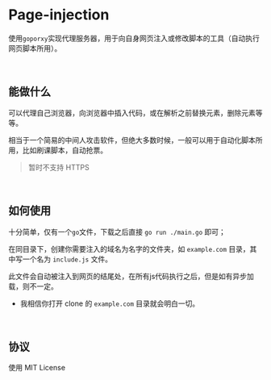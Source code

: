 # Page-injection

使用`goporxy`实现代理服务器，用于向自身网页注入或修改脚本的工具（自动执行网页脚本所用）。

<br>

能做什么
----------
可以代理自己浏览器，向浏览器中插入代码，或在解析之前替换元素，删除元素等等。

相当于一个简易的中间人攻击软件，但绝大多数时候，一般可以用于自动化脚本所用，比如刷课脚本，自动抢票。


> 暂时不支持 HTTPS

<br>

如何使用
---------
十分简单，仅有一个`go`文件，下载之后直接 `go run ./main.go` 即可；

在同目录下，创建你需要注入的域名为名字的文件夹，如 `example.com` 目录，其中写一个名为 `include.js` 文件。

此文件会自动被注入到网页的结尾处，在所有js代码执行之后，但是如有异步加载，则不一定。

- 我相信你打开 clone 的 `example.com` 目录就会明白一切。
<br>

协议
---------
使用 MIT License

<br>
